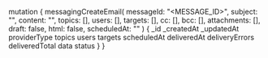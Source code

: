 mutation {
    messagingCreateEmail(
        messageId: "<MESSAGE_ID>",
        subject: "<SUBJECT>",
        content: "<CONTENT>",
        topics: [],
        users: [],
        targets: [],
        cc: [],
        bcc: [],
        attachments: [],
        draft: false,
        html: false,
        scheduledAt: ""
    ) {
        _id
        _createdAt
        _updatedAt
        providerType
        topics
        users
        targets
        scheduledAt
        deliveredAt
        deliveryErrors
        deliveredTotal
        data
        status
    }
}
